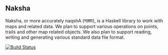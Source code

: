 Naksha
------


Naksha, or more accurately naqshA (नक़्शा), is a Haskell library to work
with maps and related data. We plan to support various operations on
points, trails and other map related objects. We also plan to support
reading, writing and generating various standard data file format.


[![Build Status][status]](https://app.shippable.com/projects/57b87366503ad81000c6d8f8)

[status]: <https://api.shippable.com/projects/57b87366503ad81000c6d8f8/badge?branch=master> "Build Status"
